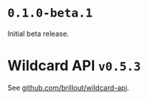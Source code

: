 # `0.1.0-beta.1`

Initial beta release.

# Wildcard API `v0.5.3`

See [github.com/brillout/wildcard-api](https://github.com/brillout/wildcard-api).
